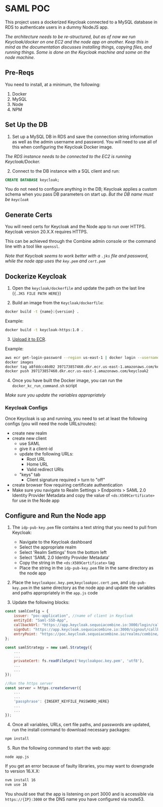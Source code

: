 # SAML POC
This project uses a dockerized Keycloak connected to a MySQL database in RDS to authenticate users in a dummy NodeJS app. 

*The architecture needs to be re-structured, but as of now we run Keycloak/docker on one EC2 and the node app on another. Keep this in mind as the documentation discusses installing things, copying files, and running things. Some is done on the Keycloak machine and some on the node machine.*

## Pre-Reqs
You need to install, at a minimum, the following:

1. Docker
2. MySQL
3. Node
4. NPM

## Set Up the DB
1) Set up a MySQL DB in RDS and save the connection string information as well as the admin username and password. You will need to use all of this when configuring the Keycloak Docker image.

*The RDS instance needs to be connected to the EC2 is running Keycloak/Docker.*

2) Connect to the DB instance with a SQL client and run:

```SQL
CREATE DATABASE keycloak;
```

You do not need to configure anything in the DB; Keycloak applies a custom schema when you pass DB parameters on start up. *But the DB name must be `keycloak`*

## Generate Certs
You will need certs for Keycloak and the Node app to run over HTTPS. Keycloak version 20.X.X requires HTTPS.

This can be achieved through the Combine admin console or the command line with a tool like `openssl`.

*Note that Keycloak seems to work better with a `.jks` file and password, while the node app uses the `key.pem` and `cert.pem`*

## Dockerize Keycloak
1) Open the `keycloak/dockerfile` and update the path on the last line (`{.JKS FILE PATH HERE}`)

2) Build an image from the `Keycloak/dockerfile`:

```bash
docker build -t {name}:{version} .
```

Example:
```bash
docker build -t keycloak-https:1.0 .
```
3) [Upload it to ECR](https://docs.aws.amazon.com/AmazonECR/latest/userguide/docker-push-ecr-image.html).

Example:
```bash
aws ecr get-login-password --region us-east-1 | docker login --username AWS --password-stdin 397173857460.dkr.ecr.us-east-1.amazonaws.com/keycloak2
docker images
docker tag a8fddcc46d02 397173857460.dkr.ecr.us-east-1.amazonaws.com/keycloak2
docker push 397173857460.dkr.ecr.us-east-1.amazonaws.com/keycloak2
```

4) Once you have built the Docker image, you can run the `docker_kc_run_command.sh` script

*Make sure you update the variables appropriately*

### Keycloak Configs
Once Keycloak is up and running, you need to set at least the following configs (you will need the node URLs/routes):

- create new realm
- create new client
    - use SAML
    - give it a client-id
    - update the following URLs:
        - Root URL
        - Home URL
        - Valid redirect URIs
    - "keys" tab
        - Client signature required > turn to "off"
- create browser flow requiring certificate authentication
- Make sure you navigate to Realm Settings > Endpoints > SAML 2.0 Identity Provider Metadata and copy the value of `<ds:X509Certificate>` for use in the Node app

## Configure and Run the Node app
1) The `idp-pub-key.pem` file contains a text string that you need to pull from Keycloak:

    - Navigate to the Keycloak dashboard
    - Select the appropriate realm
    - Select 'Realm Settings' from the bottom left
    - Select 'SAML 2.0 Identity Provider Metadata'
    - Copy the string in the `<ds:X509Certificate>` tag
    - Place the string in the `idp-pub-key.pem` file in the same directory as the node app

2) Place the `keycloakpoc.key.pem`,`keycloakpoc.cert.pem`, and `idp-pub-key.pem` in the same directory as the node app and update the variables and paths appropriately in the `app.js` code

3) Update the following blocks:

```javascript
const samlConfig = {
    issuer: "poc-application", //name of client in Keycloak
    entityId: "Saml-SSO-App",
    callbackUrl: "https://app.keycloak.sequoiacombine.io:3000/login/callback", //redirect URL in Keycloak
    signOut: "https://app.keycloak.sequoiacombine.io:3000/signout/callback",
    entryPoint: "https://poc.keycloak.sequoiacombine.io/realms/combine/protocol/saml", //Keycloak SAML endpoint
};
```

```javascript
const samlStrategy = new saml.Strategy({
    ...
    ...
    privateCert: fs.readFileSync('keycloakpoc.key.pem', 'utf8'),
    ...
    ...
});
```

```javascript
//Run the https server
const server = https.createServer({
    ...
    ...
    'passphrase': {INSERT_KEYFILE_PASSWORD_HERE}
    ...
    ...
});
```

4) Once all variables, URLs, cert file paths, and passwords are updated, run the install command to download necessary packages:

```bash
npm install
```

5) Run the following command to start the web app:

```bash
node app.js
```

If you get an error because of faulty libraries, you may want to downgrade to version 16.X.X:

```bash
nvm install 16
nvm use 16
```

You should see that the app is listening on port 3000 and is accessible via `https://{IP}:3000` or the DNS name you have configured via route53.